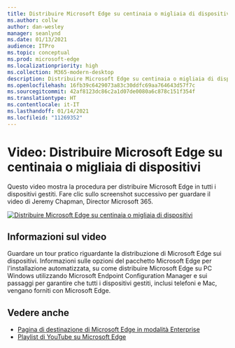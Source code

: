 ```yaml
---
title: Distribuire Microsoft Edge su centinaia o migliaia di dispositivi
ms.author: collw
author: dan-wesley
manager: seanlynd
ms.date: 01/13/2021
audience: ITPro
ms.topic: conceptual
ms.prod: microsoft-edge
ms.localizationpriority: high
ms.collection: M365-modern-desktop
description: Distribuire Microsoft Edge su centinaia o migliaia di dispositivi
ms.openlocfilehash: 16fb39c6429073a83c30ddfc69aa764643d57f7c
ms.sourcegitcommit: 42af8123dc86c2a1d07de0080a6c878c151f354f
ms.translationtype: HT
ms.contentlocale: it-IT
ms.lasthandoff: 01/14/2021
ms.locfileid: "11269352"
---
```

# Video: Distribuire Microsoft Edge su centinaia o migliaia di dispositivi

Questo video mostra la procedura per distribuire Microsoft Edge in tutti i dispositivi gestiti. Fare clic sullo screenshot successivo per guardare il video di Jeremy Chapman, Director Microsoft 365.

[![Distribuire Microsoft Edge su centinaia o migliaia di dispositivi](media/microsoft-edge-video-deploy/0.png)](http://www.youtube.com/watch?v=o90UsN6g6NE "Deploy Microsoft Edge to hundreds or thousands of devices")

##  <a name="about-the-video"></a>Informazioni sul video

Guardare un tour pratico riguardante la distribuzione di Microsoft Edge sui dispositivi. Informazioni sulle opzioni del pacchetto Microsoft Edge per l'installazione automatizzata, su come distribuire Microsoft Edge su PC Windows utilizzando Microsoft Endpoint Configuration Manager e sui passaggi per garantire che tutti i dispositivi gestiti, inclusi telefoni e Mac, vengano forniti con Microsoft Edge.

##  <a name="see-also"></a>Vedere anche

- [Pagina di destinazione di Microsoft Edge in modalità Enterprise](https://aka.ms/EdgeEnterprise)
- [Playlist di YouTube su Microsoft Edge](https://www.youtube.com/playlist?list=PLXtHYVsvn_b-uXh1tMeYpT-0iD8tD3tFy)
